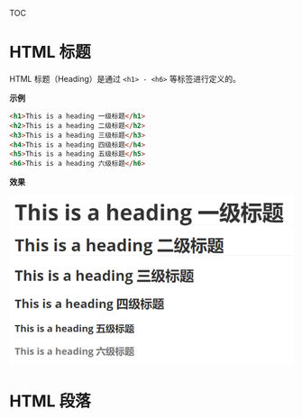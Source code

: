 TOC

# HTML 标题

HTML 标题（Heading）是通过 `<h1> - <h6>` 等标签进行定义的。

**示例**

```html
<h1>This is a heading 一级标题</h1>
<h2>This is a heading 二级标题</h2>
<h3>This is a heading 三级标题</h3>
<h4>This is a heading 四级标题</h4>
<h5>This is a heading 五级标题</h5>
<h6>This is a heading 六级标题</h6>
```

**效果**

![标题效果](/assets/image/image-20230302163356067.png)

# HTML 段落

